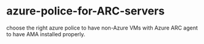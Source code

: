 # azure-police-for-ARC-servers
choose the right azure police to have non-Azure VMs with Azure ARC agent to have AMA installed properly.
